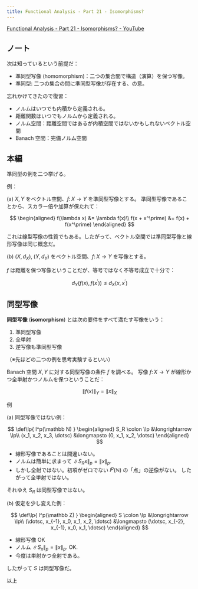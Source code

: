 ```yaml
---
title: Functional Analysis - Part 21 - Isomorphisms?
---
```


[Functional Analysis - Part 21 - Isomorphisms? - YouTube](https://www.youtube.com/watch?v=GLgww8x7poE&list=PLBh2i93oe2qsGKDOsuVVw-OCAfprrnGfr&index=21)

## ノート

次は知っているという前提だ：

* 準同型写像 (homomorphism)：二つの集合間で構造（演算）を保つ写像。
* 準同型: 二つの集合の間に準同型写像が存在する、の意。

忘れかけてきたので復習：

* ノルムはいつでも内積から定義される。
* 距離関数はいつでもノルムから定義される。
* ノルム空間：距離空間ではあるが内積空間ではないかもしれないベクトル空間
* Banach 空間：完備ノルム空間

## 本編

準同型の例を二つ挙げる。

例：

$\text{(a)}$ $X, Y$ をベクトル空間、${f \colon X \longrightarrow Y}$ を準同型写像とする。
準同型写像であることから、スカラー倍や加算が保たれて：

$$
\begin{aligned}
f(\lambda x) &= \lambda f(x)\\
f(x + x^\prime) &= f(x) + f(x^\prime)
\end{aligned}
$$

これは線型写像の性質でもある。したがって、ベクトル空間では準同型写像と線形写像は同じ概念だ。

$\text{(b)}$ ${(X, d_X),}\;{(Y, d_Y)}$ をベクトル空間、$f \colon X \longrightarrow Y$ を写像とする。

$f$ は距離を保つ写像ということだが、等号ではなく不等号成立で十分で：

$$
d_Y(f(x), f(x^\prime)) \le d_X(x, x^\prime)
$$

## 同型写像

**同型写像** (**isomorphism**) とは次の要件をすべて満たす写像をいう：

1. 準同型写像
2. 全単射
3. 逆写像も準同型写像

（※先ほどの二つの例を思考実験するといい）

Banach 空間 $X, Y$ に対する同型写像の条件 $f$ を調べる。
写像 ${f \colon X \longrightarrow Y}$ が線形かつ全単射かつノルムを保つということだ：

$$
\lVert f(x) \rVert_Y = \lVert x \rVert_X
$$

例

$\text{(a)}$ 同型写像ではない例：

$$
\def\lp{ l^p(\mathbb N) }
\begin{aligned}
S_R \colon \lp &\longrightarrow \lp\\
(x_1, x_2, x_3, \dotsc) &\longmapsto (0, x_1, x_2, \dotsc)
\end{aligned}
$$

* 線形写像であることは間違いない。
* ノルムは簡単に求まって ${\lVert S_Rx\rVert_p = \lVert x \rVert_p.}$
* しかし全射ではない。初項がゼロでない ${l^p(\mathbb N)}$ の「点」の逆像がない。
  したがって全単射ではない。

それゆえ $S_R$ は同型写像ではない。

$\text{(b)}$ 仮定を少し変えた例：

$$
\def\lp{ l^p(\mathbb Z) }
\begin{aligned}
S \colon \lp &\longrightarrow \lp\\
(\dotsc, x_{-1}, x_0, x_1, x_2, \dotsc) &\longmapsto
(\dotsc, x_{-2}, x_{-1}, x_0, x_1, \dotsc)
\end{aligned}
$$

* 線形写像 OK
* ノルム $\lVert S_x\rVert_p = \lVert x \rVert_p.$ OK.
* 今度は単射かつ全射である。

したがって $S$ は同型写像だ。

以上
